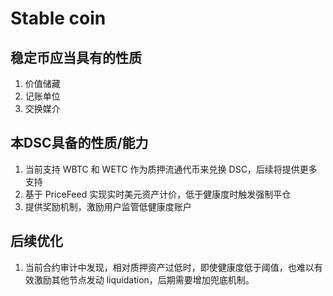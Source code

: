 # Stable coin

## 稳定币应当具有的性质
1. 价值储藏
2. 记账单位
3. 交换媒介


## 本DSC具备的性质/能力
1. 当前支持 WBTC 和 WETC 作为质押流通代币来兑换 DSC，后续将提供更多支持
2. 基于 PriceFeed 实现实时美元资产计价，低于健康度时触发强制平仓
3. 提供奖励机制，激励用户监管低健康度账户


## 后续优化
1. 当前合约审计中发现，相对质押资产过低时，即使健康度低于阈值，也难以有效激励其他节点发动 liquidation，后期需要增加兜底机制。 